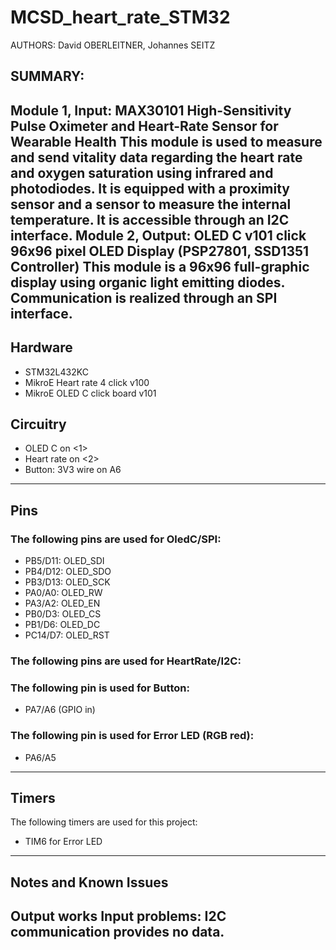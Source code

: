 # MCSD_heart_rate_STM32
AUTHORS: David OBERLEITNER, Johannes SEITZ

## SUMMARY:
Module 1, Input: MAX30101 High-Sensitivity Pulse Oximeter and Heart-Rate Sensor for Wearable Health
This module is used to measure and send vitality data regarding the heart rate and oxygen saturation using infrared and photodiodes. It is equipped with a proximity sensor and a sensor to measure the internal temperature. It is accessible through an I2C interface.
Module 2, Output: OLED C v101 click 96x96 pixel OLED Display (PSP27801, SSD1351 Controller)
This module is a 96x96 full-graphic display using organic light emitting diodes. Communication is realized through an SPI interface.
---

## Hardware

+ STM32L432KC
+ MikroE Heart rate 4 click v100
+ MikroE OLED C click board v101


## Circuitry

+ OLED C on <1>
+ Heart rate on <2>
+ Button: 3V3 wire on A6
---

## Pins

### The following pins are used for OledC/SPI:

+ PB5/D11: OLED_SDI
+ PB4/D12: OLED_SDO
+ PB3/D13: OLED_SCK
+ PA0/A0: OLED_RW
+ PA3/A2: OLED_EN
+ PB0/D3: OLED_CS
+ PB1/D6: OLED_DC
+ PC14/D7: OLED_RST

### The following pins are used for HeartRate/I2C:

### The following pin is used for Button: 

+ PA7/A6 (GPIO in)

### The following pin is used for Error LED (RGB red):

+ PA6/A5
---

## Timers

The following timers are used for this project: 

+ TIM6 for Error LED
---


## Notes and Known Issues
Output works
Input problems: I2C communication provides no data. 
---


